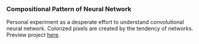 ### Compositional Pattern of Neural Network
Personal experiment as a desperate effort to understand convolutional neural network. Colorized pixels are created by the tendency of networks. Preview project [here]( https://jooohyunpark.github.io/Compositional-Pattern-of-Neural-Network/).
